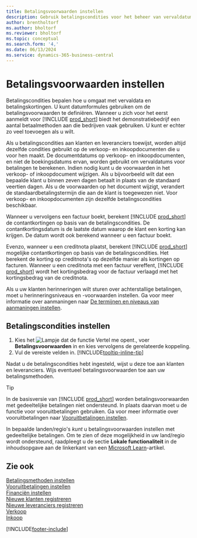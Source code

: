 ```yaml
---
title: Betalingsvoorwaarden instellen
description: Gebruik betalingscondities voor het beheer van vervaldatums en contantkortingen.
author: brentholtorf
ms.author: bholtorf
ms.reviewer: bholtorf
ms.topic: conceptual
ms.search.form: '4,'
ms.date: 06/13/2024
ms.service: dynamics-365-business-central
---
```

# Betalingsvoorwaarden instellen

Betalingscondities bepalen hoe u omgaat met vervaldata en betalingskortingen. U kunt datumformules gebruiken om de betalingsvoorwaarden te definiëren. Wanneer u zich voor het eerst aanmeldt voor [!INCLUDE [prod_short](includes/prod_short.md)] biedt het demonstratiebedrijf een aantal betaalmethoden aan die bedrijven vaak gebruiken. U kunt er echter zo veel toevoegen als u wilt.  

Als u betalingscondities aan klanten en leveranciers toewijst, worden altijd dezelfde condities gebruikt op de verkoop- en inkoopdocumenten die u voor hen maakt. De documentdatums op verkoop- en inkoopdocumenten, en niet de boekingsdatums ervan, worden gebruikt om vervaldatums voor betalingen te berekenen. Indien nodig kunt u de voorwaarden in het verkoop- of inkoopdocument wijzigen. Als u bijvoorbeeld wilt dat een bepaalde klant u binnen zeven dagen betaalt in plaats van de standaard veertien dagen. Als u de voorwaarden op het document wijzigt, verandert de standaardbetalingstermijn die aan de klant is toegewezen niet. Voor verkoop- en inkoopdocumenten zijn dezelfde betalingscondities beschikbaar.

Wanneer u vervolgens een factuur boekt, berekent [!INCLUDE [prod_short](includes/prod_short.md)] de contantkortingen op basis van de betalingscondities. De contantkortingsdatum is de laatste datum waarop de klant een korting kan krijgen. De datum wordt ook berekend wanneer u een factuur boekt.  

Evenzo, wanneer u een creditnota plaatst, berekent [!INCLUDE [prod_short](includes/prod_short.md)] mogelijke contantkortingen op basis van de betalingscondities. Het berekent de korting op creditnota's op dezelfde manier als kortingen op facturen. Wanneer u een creditnota met een factuur vereffent, [!INCLUDE [prod_short](includes/prod_short.md)] wordt het kortingsbedrag voor de factuur verlaagd met het kortingsbedrag van de creditnota.  

Als u uw klanten herinneringen wilt sturen over achterstallige betalingen, moet u herinneringsniveaus en -voorwaarden instellen. Ga voor meer informatie over aanmaningen naar [De termijnen en niveaus van aanmaningen instellen](finance-setup-reminders.md).  

## Betalingscondities instellen

1. Kies het ![Lampje dat de functie Vertel me opent.](media/ui-search/search_small.png "Vertel me wat u wilt doen"), voer **Betalingsvoorwaarden** in en kies vervolgens de gerelateerde koppeling.  
2. Vul de vereiste velden in. [!INCLUDE[tooltip-inline-tip](includes/tooltip-inline-tip_md.md)]  

Nadat u de betalingscondities hebt ingesteld, wijst u deze toe aan klanten en leveranciers. Wijs eventueel betalingsvoorwaarden toe aan uw betalingsmethoden.  

> [!TIP]
> In de basisversie van [!INCLUDE [prod_short](includes/prod_short.md)] worden betalingsvoorwaarden met gedeeltelijke betalingen niet ondersteund. In plaats daarvan moet u de functie voor vooruitbetalingen gebruiken. Ga voor meer informatie over vooruitbetalingen naar [Vooruitbetalingen instellen](finance-set-up-prepayments.md).
>
> In bepaalde landen/regio's *kunt* u betalingsvoorwaarden instellen met gedeeltelijke betalingen. Om te zien of deze mogelijkheid in uw land/regio wordt ondersteund, raadpleegt u de sectie **Lokale functionaliteit** in de inhoudsopgave aan de linkerkant van een [Microsoft Learn](about-localization.md)-artikel.

## Zie ook

[Betalingsmethoden instellen](finance-payment-methods.md)  
[Vooruitbetalingen instellen](finance-set-up-prepayments.md)  
[Financiën instellen](finance-setup-finance.md)  
[Nieuwe klanten registreren](sales-how-register-new-customers.md)  
[Nieuwe leveranciers registreren](purchasing-how-register-new-vendors.md)  
[Verkoop](sales-manage-sales.md)  
[Inkoop](purchasing-manage-purchasing.md)  


[!INCLUDE[footer-include](includes/footer-banner.md)]
